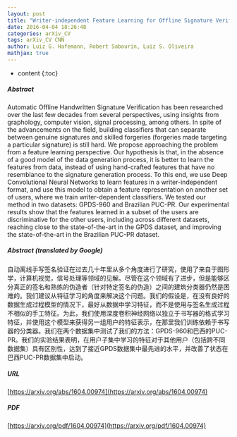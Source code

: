 ```yaml
---
layout: post
title: "Writer-independent Feature Learning for Offline Signature Verification using Deep Convolutional Neural Networks"
date: 2016-04-04 18:26:48
categories: arXiv_CV
tags: arXiv_CV CNN
author: Luiz G. Hafemann, Robert Sabourin, Luiz S. Oliveira
mathjax: true
---
```


* content
{:toc}

##### Abstract
Automatic Offline Handwritten Signature Verification has been researched over the last few decades from several perspectives, using insights from graphology, computer vision, signal processing, among others. In spite of the advancements on the field, building classifiers that can separate between genuine signatures and skilled forgeries (forgeries made targeting a particular signature) is still hard. We propose approaching the problem from a feature learning perspective. Our hypothesis is that, in the absence of a good model of the data generation process, it is better to learn the features from data, instead of using hand-crafted features that have no resemblance to the signature generation process. To this end, we use Deep Convolutional Neural Networks to learn features in a writer-independent format, and use this model to obtain a feature representation on another set of users, where we train writer-dependent classifiers. We tested our method in two datasets: GPDS-960 and Brazilian PUC-PR. Our experimental results show that the features learned in a subset of the users are discriminative for the other users, including across different datasets, reaching close to the state-of-the-art in the GPDS dataset, and improving the state-of-the-art in the Brazilian PUC-PR dataset.

##### Abstract (translated by Google)
自动离线手写签名验证在过去几十年里从多个角度进行了研究，使用了来自于图形学，计算机视觉，信号处理等领域的见解。尽管在这个领域有了进步，但是能够区分真正的签名和熟练的伪造者（针对特定签名的伪造）之间的建筑分类器仍然是困难的。我们建议从特征学习的角度来解决这个问题。我们的假设是，在没有良好的数据生成过程模型的情况下，最好从数据中学习特征，而不是使用与签名生成过程不相似的手工特征。为此，我们使用深度卷积神经网络以独立于书写器的格式学习特征，并使用这个模型来获得另一组用户的特征表示，在那里我们训练依赖于书写器的分类器。我们在两个数据集中测试了我们的方法：GPDS-960和巴西的PUC-PR。我们的实验结果表明，在用户子集中学习的特征对于其他用户（包括跨不同数据集）具有区别性，达到了接近GPDS数据集中最先进的水平，并改善了状态在巴西PUC-PR数据集中启动。

##### URL
[https://arxiv.org/abs/1604.00974](https://arxiv.org/abs/1604.00974)

##### PDF
[https://arxiv.org/pdf/1604.00974](https://arxiv.org/pdf/1604.00974)

